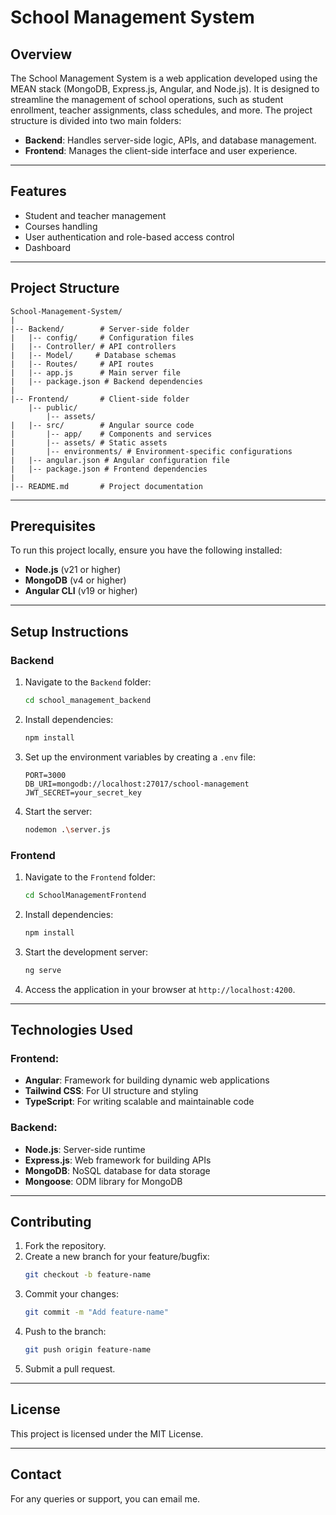 # School Management System

## Overview
The School Management System is a web application developed using the MEAN stack (MongoDB, Express.js, Angular, and Node.js). It is designed to streamline the management of school operations, such as student enrollment, teacher assignments, class schedules, and more. The project structure is divided into two main folders:

- **Backend**: Handles server-side logic, APIs, and database management.
- **Frontend**: Manages the client-side interface and user experience.

---

## Features
- Student and teacher management
- Courses handling
- User authentication and role-based access control
- Dashboard

---

## Project Structure
```
School-Management-System/
|
|-- Backend/        # Server-side folder
|   |-- config/     # Configuration files
|   |-- Controller/ # API controllers
|   |-- Model/     # Database schemas
|   |-- Routes/     # API routes
|   |-- app.js      # Main server file
|   |-- package.json # Backend dependencies
|
|-- Frontend/       # Client-side folder
    |-- public/
        |-- assets/
|   |-- src/        # Angular source code
|       |-- app/    # Components and services
|       |-- assets/ # Static assets
|       |-- environments/ # Environment-specific configurations
|   |-- angular.json # Angular configuration file
|   |-- package.json # Frontend dependencies
|
|-- README.md       # Project documentation
```

---

## Prerequisites
To run this project locally, ensure you have the following installed:

- **Node.js** (v21 or higher)
- **MongoDB** (v4 or higher)
- **Angular CLI** (v19 or higher)

---

## Setup Instructions

### Backend
1. Navigate to the `Backend` folder:
   ```bash
   cd school_management_backend
   ```
2. Install dependencies:
   ```bash
   npm install
   ```
3. Set up the environment variables by creating a `.env` file:
   ```env
   PORT=3000
   DB_URI=mongodb://localhost:27017/school-management
   JWT_SECRET=your_secret_key
   ```
4. Start the server:
   ```bash
   nodemon .\server.js
   ```

### Frontend
1. Navigate to the `Frontend` folder:
   ```bash
   cd SchoolManagementFrontend
   ```
2. Install dependencies:
   ```bash
   npm install
   ```
3. Start the development server:
   ```bash
   ng serve
   ```
4. Access the application in your browser at `http://localhost:4200`.

---

## Technologies Used

### Frontend:
- **Angular**: Framework for building dynamic web applications
- **Tailwind CSS**: For UI structure and styling
- **TypeScript**: For writing scalable and maintainable code

### Backend:
- **Node.js**: Server-side runtime
- **Express.js**: Web framework for building APIs
- **MongoDB**: NoSQL database for data storage
- **Mongoose**: ODM library for MongoDB

---

## Contributing
1. Fork the repository.
2. Create a new branch for your feature/bugfix:
   ```bash
   git checkout -b feature-name
   ```
3. Commit your changes:
   ```bash
   git commit -m "Add feature-name"
   ```
4. Push to the branch:
   ```bash
   git push origin feature-name
   ```
5. Submit a pull request.

---

## License
This project is licensed under the MIT License.

---

## Contact
For any queries or support, you can email me.

